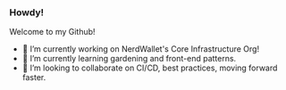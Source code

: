 ### Howdy!

Welcome to my Github!

- 🔭 I’m currently working on NerdWallet's Core Infrastructure Org!
- 🌱 I’m currently learning gardening and front-end patterns.
- 👯 I’m looking to collaborate on CI/CD, best practices, moving forward faster.

